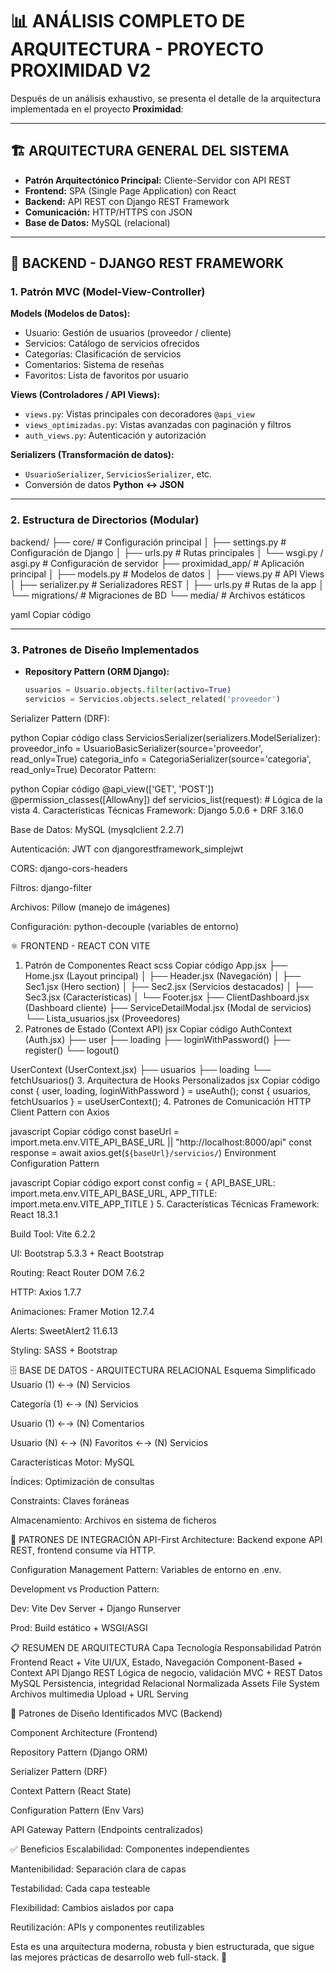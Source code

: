 # 📊 ANÁLISIS COMPLETO DE ARQUITECTURA - PROYECTO PROXIMIDAD V2  

Después de un análisis exhaustivo, se presenta el detalle de la arquitectura implementada en el proyecto **Proximidad**:  

---

## 🏗️ ARQUITECTURA GENERAL DEL SISTEMA  
- **Patrón Arquitectónico Principal:** Cliente-Servidor con API REST  
- **Frontend:** SPA (Single Page Application) con React  
- **Backend:** API REST con Django REST Framework  
- **Comunicación:** HTTP/HTTPS con JSON  
- **Base de Datos:** MySQL (relacional)  

---

## 🔧 BACKEND - DJANGO REST FRAMEWORK  

### 1. Patrón MVC (Model-View-Controller)  
**Models (Modelos de Datos):**  
- Usuario: Gestión de usuarios (proveedor / cliente)  
- Servicios: Catálogo de servicios ofrecidos  
- Categorías: Clasificación de servicios  
- Comentarios: Sistema de reseñas  
- Favoritos: Lista de favoritos por usuario  

**Views (Controladores / API Views):**  
- `views.py`: Vistas principales con decoradores `@api_view`  
- `views_optimizadas.py`: Vistas avanzadas con paginación y filtros  
- `auth_views.py`: Autenticación y autorización  

**Serializers (Transformación de datos):**  
- `UsuarioSerializer`, `ServiciosSerializer`, etc.  
- Conversión de datos **Python ↔ JSON**  

---

### 2. Estructura de Directorios (Modular)  

backend/
├── core/ # Configuración principal
│ ├── settings.py # Configuración de Django
│ ├── urls.py # Rutas principales
│ └── wsgi.py / asgi.py # Configuración de servidor
├── proximidad_app/ # Aplicación principal
│ ├── models.py # Modelos de datos
│ ├── views.py # API Views
│ ├── serializer.py # Serializadores REST
│ ├── urls.py # Rutas de la app
│ └── migrations/ # Migraciones de BD
└── media/ # Archivos estáticos

yaml
Copiar código

---

### 3. Patrones de Diseño Implementados  
- **Repository Pattern (ORM Django):**  
  ```python
  usuarios = Usuario.objects.filter(activo=True)
  servicios = Servicios.objects.select_related('proveedor')
Serializer Pattern (DRF):

python
Copiar código
class ServiciosSerializer(serializers.ModelSerializer):
    proveedor_info = UsuarioBasicSerializer(source='proveedor', read_only=True)
    categoria_info = CategoriaSerializer(source='categoria', read_only=True)
Decorator Pattern:

python
Copiar código
@api_view(['GET', 'POST'])
@permission_classes([AllowAny])
def servicios_list(request):
    # Lógica de la vista
4. Características Técnicas
Framework: Django 5.0.6 + DRF 3.16.0

Base de Datos: MySQL (mysqlclient 2.2.7)

Autenticación: JWT con djangorestframework_simplejwt

CORS: django-cors-headers

Filtros: django-filter

Archivos: Pillow (manejo de imágenes)

Configuración: python-decouple (variables de entorno)

⚛️ FRONTEND - REACT CON VITE
1. Patrón de Componentes React
scss
Copiar código
App.jsx
├── Home.jsx (Layout principal)
│   ├── Header.jsx (Navegación)
│   ├── Sec1.jsx (Hero section)
│   ├── Sec2.jsx (Servicios destacados)
│   ├── Sec3.jsx (Características)
│   └── Footer.jsx
├── ClientDashboard.jsx (Dashboard cliente)
├── ServiceDetailModal.jsx (Modal de servicios)
└── Lista_usuarios.jsx (Proveedores)
2. Patrones de Estado (Context API)
jsx
Copiar código
AuthContext (Auth.jsx)
 ├── user
 ├── loading
 ├── loginWithPassword()
 ├── register()
 └── logout()

UserContext (UserContext.jsx)
 ├── usuarios
 ├── loading
 └── fetchUsuarios()
3. Arquitectura de Hooks Personalizados
jsx
Copiar código
const { user, loading, loginWithPassword } = useAuth();
const { usuarios, fetchUsuarios } = useUserContext();
4. Patrones de Comunicación
HTTP Client Pattern con Axios

javascript
Copiar código
const baseUrl = import.meta.env.VITE_API_BASE_URL || "http://localhost:8000/api"
const response = await axios.get(`${baseUrl}/servicios/`)
Environment Configuration Pattern

javascript
Copiar código
export const config = {
  API_BASE_URL: import.meta.env.VITE_API_BASE_URL,
  APP_TITLE: import.meta.env.VITE_APP_TITLE
}
5. Características Técnicas
Framework: React 18.3.1

Build Tool: Vite 6.2.2

UI: Bootstrap 5.3.3 + React Bootstrap

Routing: React Router DOM 7.6.2

HTTP: Axios 1.7.7

Animaciones: Framer Motion 12.7.4

Alerts: SweetAlert2 11.6.13

Styling: SASS + Bootstrap

🗄️ BASE DE DATOS - ARQUITECTURA RELACIONAL
Esquema Simplificado
Usuario (1) ←→ (N) Servicios

Categoría (1) ←→ (N) Servicios

Usuario (1) ←→ (N) Comentarios

Usuario (N) ←→ (N) Favoritos ←→ (N) Servicios

Características
Motor: MySQL

Índices: Optimización de consultas

Constraints: Claves foráneas

Almacenamiento: Archivos en sistema de ficheros

🔄 PATRONES DE INTEGRACIÓN
API-First Architecture: Backend expone API REST, frontend consume vía HTTP.

Configuration Management Pattern: Variables de entorno en .env.

Development vs Production Pattern:

Dev: Vite Dev Server + Django Runserver

Prod: Build estático + WSGI/ASGI

📋 RESUMEN DE ARQUITECTURA
Capa	Tecnología	Responsabilidad	Patrón
Frontend	React + Vite	UI/UX, Estado, Navegación	Component-Based + Context
API	Django REST	Lógica de negocio, validación	MVC + REST
Datos	MySQL	Persistencia, integridad	Relacional Normalizada
Assets	File System	Archivos multimedia	Upload + URL Serving

🔧 Patrones de Diseño Identificados
MVC (Backend)

Component Architecture (Frontend)

Repository Pattern (Django ORM)

Serializer Pattern (DRF)

Context Pattern (React State)

Configuration Pattern (Env Vars)

API Gateway Pattern (Endpoints centralizados)

✅ Beneficios
Escalabilidad: Componentes independientes

Mantenibilidad: Separación clara de capas

Testabilidad: Cada capa testeable

Flexibilidad: Cambios aislados por capa

Reutilización: APIs y componentes reutilizables

Esta es una arquitectura moderna, robusta y bien estructurada, que sigue las mejores prácticas de desarrollo web full-stack. 🚀
